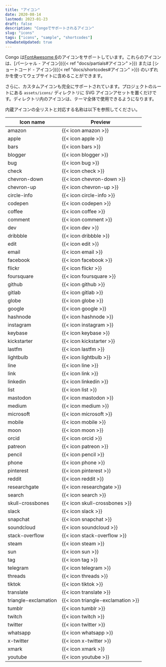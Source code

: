```yaml
---
title: "アイコン"
date: 2020-08-14
lastmod: 2023-01-23
draft: false
description: "Congoでサポートされるアイコン"
slug: "icons"
tags: ["icons", "sample", "shortcodes"]
showDateUpdated: true
---
```


Congo は[FontAwesome 6](https://fontawesome.com/icons)のアイコンをサポートしています。これらのアイコンは、[パーシャル - アイコン]({{< ref "docs/partials#アイコン" >}}) または [ショートコード - アイコン]({{< ref "docs/shortcodes#アイコン" >}}) のいずれかを使ってウェブサイトに含めることができます。

さらに、カスタムアイコンも完全にサポートされています。プロジェクトのルートにある `assets/icons/` ディレクトリに SVG アイコンアセットを置くだけです。ディレクトリ内のアイコンは、テーマ全体で使用できるようになります。

内蔵アイコンの全リストと対応する名称は以下を参照してください。

| Icon name            | Preview                           |
| -------------------- | --------------------------------- |
| amazon               | {{< icon amazon >}}               |
| apple                | {{< icon apple >}}                |
| bars                 | {{< icon bars >}}                 |
| blogger              | {{< icon blogger >}}              |
| bug                  | {{< icon bug >}}                  |
| check                | {{< icon check >}}                |
| chevron-down         | {{< icon chevron-down >}}         |
| chevron-up           | {{< icon chevron-up >}}           |
| circle-info          | {{< icon circle-info >}}          |
| codepen              | {{< icon codepen >}}              |
| coffee               | {{< icon coffee >}}               |
| comment              | {{< icon comment >}}              |
| dev                  | {{< icon dev >}}                  |
| dribbble             | {{< icon dribbble >}}             |
| edit                 | {{< icon edit >}}                 |
| email                | {{< icon email >}}                |
| facebook             | {{< icon facebook >}}             |
| flickr               | {{< icon flickr >}}               |
| foursquare           | {{< icon foursquare >}}           |
| github               | {{< icon github >}}               |
| gitlab               | {{< icon gitlab >}}               |
| globe                | {{< icon globe >}}                |
| google               | {{< icon google >}}               |
| hashnode             | {{< icon hashnode >}}             |
| instagram            | {{< icon instagram >}}            |
| keybase              | {{< icon keybase >}}              |
| kickstarter          | {{< icon kickstarter >}}          |
| lastfm               | {{< icon lastfm >}}               |
| lightbulb            | {{< icon lightbulb >}}            |
| line                 | {{< icon line >}}                 |
| link                 | {{< icon link >}}                 |
| linkedin             | {{< icon linkedin >}}             |
| list                 | {{< icon list >}}                 |
| mastodon             | {{< icon mastodon >}}             |
| medium               | {{< icon medium >}}               |
| microsoft            | {{< icon microsoft >}}            |
| mobile               | {{< icon mobile >}}               |
| moon                 | {{< icon moon >}}                 |
| orcid                | {{< icon orcid >}}                |
| patreon              | {{< icon patreon >}}              |
| pencil               | {{< icon pencil >}}               |
| phone                | {{< icon phone >}}                |
| pinterest            | {{< icon pinterest >}}            |
| reddit               | {{< icon reddit >}}               |
| researchgate         | {{< icon researchgate >}}         |
| search               | {{< icon search >}}               |
| skull-crossbones     | {{< icon skull-crossbones >}}     |
| slack                | {{< icon slack >}}                |
| snapchat             | {{< icon snapchat >}}             |
| soundcloud           | {{< icon soundcloud >}}           |
| stack-overflow       | {{< icon stack-overflow >}}       |
| steam                | {{< icon steam >}}                |
| sun                  | {{< icon sun >}}                  |
| tag                  | {{< icon tag >}}                  |
| telegram             | {{< icon telegram >}}             |
| threads              | {{< icon threads >}}              |
| tiktok               | {{< icon tiktok >}}               |
| translate            | {{< icon translate >}}            |
| triangle-exclamation | {{< icon triangle-exclamation >}} |
| tumblr               | {{< icon tumblr >}}               |
| twitch               | {{< icon twitch >}}               |
| twitter              | {{< icon twitter >}}              |
| whatsapp             | {{< icon whatsapp >}}             |
| x-twitter            | {{< icon x-twitter >}}            |
| xmark                | {{< icon xmark >}}                |
| youtube              | {{< icon youtube >}}              |
